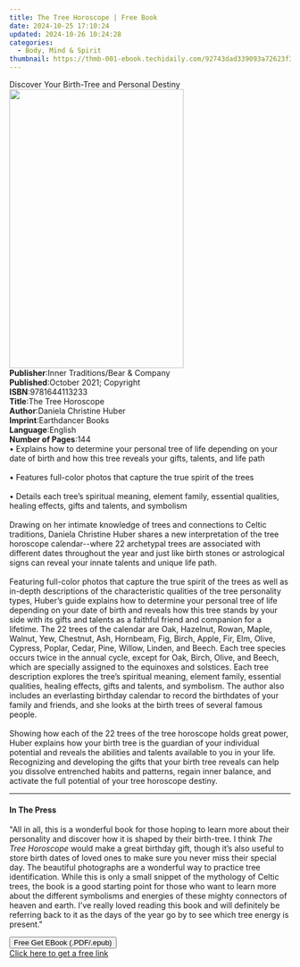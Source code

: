 ```yaml
---
title: The Tree Horoscope | Free Book
date: 2024-10-25 17:10:24
updated: 2024-10-26 10:24:28
categories:
  - Body, Mind & Spirit
thumbnail: https://thmb-001-ebook.techidaily.com/92743dad339093a72623f31baaec7b1828f10f2cb8ffe07db0265fb9c41d7b55.jpg
---
```

<main id="book-container">
  <div class="flex flex-col">
    <div class="book-brief flex-1 py-6 px-4 sm:p-6 md:py-10 md:px-8">
      <!-- brief-->
      <div class="book-brief-main">
        Discover Your Birth-Tree and Personal Destiny
      </div>
    </div>
    <div
      class="book-meta-info flex-1 grid gap-4 col-start-1 col-end-3 row-start-1 sm:mb-6 sm:grid-cols-4 lg:gap-6 lg:col-start-2 lg:row-end-6 lg:row-span-6 lg:mb-0"
    >
      <div
        class="book-meta-info-left place-content-center mt-4 p-4 text-sm leading-6 col-start-2 col-span-2 dark:text-slate-400"
      >
        <img
          class="w-full h-500 object-cover rounded-lg sm:h-255 sm:col-span-2 lg:col-span-full"
          src="https://img-001-ebook.techidaily.com/4615b34bb0f7a88c5f6da688e0e3b54a8b51d0585283bbc26273fb7e99ee5bdf.jpg"
          alt=""
          width="312"
          height="500"
        />
      </div>
      <div
        class="book-meta-info-right mt-2 col-start-1 row-start-2 col-span-3 self-center"
      >
        <!-- meta data  -->
        <div class="flex flex-col px-4 md:px-8">
          <div class="flex-1">
            <strong>Publisher</strong>:<span class="px-2"
              >Inner Traditions/Bear &amp; Company</span
            >
          </div>
          <div class="flex-1">
            <strong>Published</strong>:<span class="px-2"
              >October 2021; Copyright</span
            >
          </div>
          <div class="flex-1">
            <strong>ISBN</strong>:<span class="px-2">9781644113233</span>
          </div>
          <div class="flex-1">
            <strong>Title</strong>:<span class="px-2">The Tree Horoscope</span>
          </div>
          <div class="flex-1">
            <strong>Author</strong>:<span class="px-2"
              >Daniela Christine Huber</span
            >
          </div>
          <div class="flex-1">
            <strong>Imprint</strong>:<span class="px-2">Earthdancer Books</span>
          </div>
          <div class="flex-1">
            <strong>Language</strong>:<span class="px-2">English</span>
          </div>
          <div class="flex-1">
            <strong>Number of Pages</strong>:<span class="px-2">144</span>
          </div>
        </div>
      </div>
    </div>
    <div class="book-description flex-1 py-6 px-4 sm:p-6 md:py-10 md:px-8">
      <div class="book-description-main">
        <div accordion-content="" id="description">
          • Explains how to determine your personal tree of life depending on
          your date of birth and how this tree reveals your gifts, talents, and
          life path <br /><br />• Features full-color photos that capture the
          true spirit of the trees <br /><br />• Details each tree’s spiritual
          meaning, element family, essential qualities, healing effects, gifts
          and talents, and symbolism <br /><br />Drawing on her intimate
          knowledge of trees and connections to Celtic traditions, Daniela
          Christine Huber shares a new interpretation of the tree horoscope
          calendar--where 22 archetypal trees are associated with different
          dates throughout the year and just like birth stones or astrological
          signs can reveal your innate talents and unique life path.
          <br /><br />Featuring full-color photos that capture the true spirit
          of the trees as well as in-depth descriptions of the characteristic
          qualities of the tree personality types, Huber’s guide explains how to
          determine your personal tree of life depending on your date of birth
          and reveals how this tree stands by your side with its gifts and
          talents as a faithful friend and companion for a lifetime. The 22
          trees of the calendar are Oak, Hazelnut, Rowan, Maple, Walnut, Yew,
          Chestnut, Ash, Hornbeam, Fig, Birch, Apple, Fir, Elm, Olive, Cypress,
          Poplar, Cedar, Pine, Willow, Linden, and Beech. Each tree species
          occurs twice in the annual cycle, except for Oak, Birch, Olive, and
          Beech, which are specially assigned to the equinoxes and solstices.
          Each tree description explores the tree’s spiritual meaning, element
          family, essential qualities, healing effects, gifts and talents, and
          symbolism. The author also includes an everlasting birthday calendar
          to record the birthdates of your family and friends, and she looks at
          the birth trees of several famous people. <br /><br />Showing how each
          of the 22 trees of the tree horoscope holds great power, Huber
          explains how your birth tree is the guardian of your individual
          potential and reveals the abilities and talents available to you in
          your life. Recognizing and developing the gifts that your birth tree
          reveals can help you dissolve entrenched habits and patterns, regain
          inner balance, and activate the full potential of your tree horoscope
          destiny.
        </div>
        <div class="accordion-fader"></div>
      </div>
    </div>
    <div class="book-excerpts flex-1 py-6 px-4 sm:p-6 md:py-10 md:px-8">
      <!-- excerpts-->
      <div class="book-excerpts-main">
        <hr />
        <h4 class="placeholder placeholder-heading">
          <span>In The Press</span>
        </h4>
        <p>
          "All in all, this is a wonderful book for those hoping to learn more
          about their personality and discover how it is shaped by their
          birth-tree. I think <i>The Tree Horoscope</i> would make a great
          birthday gift, though it’s also useful to store birth dates of loved
          ones to make sure you never miss their special day. The beautiful
          photographs are a wonderful way to practice tree identification. While
          this is only a small snippet of the mythology of Celtic trees, the
          book is a good starting point for those who want to learn more about
          the different symbolisms and energies of these mighty connectors of
          heaven and earth. I’ve really loved reading this book and will
          definitely be referring back to it as the days of the year go by to
          see which tree energy is present."
        </p>
      </div>
    </div>
    <div
      class="book-about-author flex-1 py-6 px-4 sm:p-6 md:py-10 md:px-8"
    ></div>
    <div class="book-free-get flex-1 py-6 px-4 sm:p-6 md:py-10 md:px-8">
      <button
        id="btn-free-get"
        class="bg-blue-500 hover:bg-blue-700 text-white font-bold py-2 px-4 rounded"
      >
        Free Get EBook (.PDF/.epub)
      </button>
      <div id="countdown-display" class="px-2 text-lg mt-2"></div>
      <a
        id="free-link"
        class="hidden bg-blue-500 hover:bg-blue-700 text-white font-bold py-2 px-4 rounded"
        href="https://www.ebooks.com/en-us/book/210232462/the-tree-horoscope/daniela-christine-huber/"
        target="_blank"
        >Click here to get a free link</a
      >
    </div>
    <script>
      let countdownTime = 0;
      let countdownInterval = null;
      document
        .getElementById('btn-free-get')
        .addEventListener('click', startCountdown);
      function startCountdown() {
        countdownTime = new Date().getTime() + 60000 * 3;
        countdownInterval = setInterval(updateCountdown, 1000);
        document.getElementById('btn-free-get').disabled = true;
        document
          .getElementById('btn-free-get')
          .classList.add('bg-gray-500', 'cursor-not-allowed');
      }
      function updateCountdown() {
        let currentTime = new Date().getTime();
        let timeLeft = countdownTime - currentTime;
        let secondsLeft = Math.floor(timeLeft / 1000);
        document.getElementById('countdown-display').innerHTML =
          `Remaining time: ${secondsLeft} seconds.`;
        if (secondsLeft <= 0) {
          clearInterval(countdownInterval);
          document.getElementById('btn-free-get').classList.add('hidden');
          document.getElementById('free-link').classList.remove('hidden');
          document.getElementById('countdown-display').innerHTML = '';
        }
      }
    </script>
  </div>
</main>
